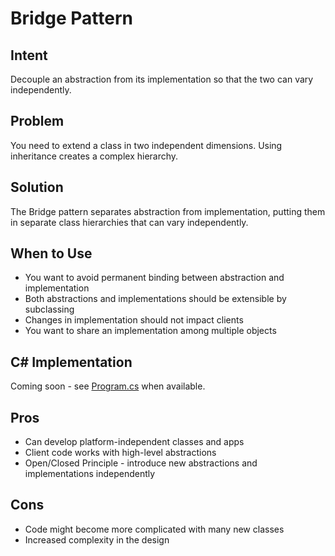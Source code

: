 # Bridge Pattern

## Intent
Decouple an abstraction from its implementation so that the two can vary independently.

## Problem
You need to extend a class in two independent dimensions. Using inheritance creates a complex hierarchy.

## Solution
The Bridge pattern separates abstraction from implementation, putting them in separate class hierarchies that can vary independently.

## When to Use
- You want to avoid permanent binding between abstraction and implementation
- Both abstractions and implementations should be extensible by subclassing
- Changes in implementation should not impact clients
- You want to share an implementation among multiple objects

## C# Implementation
Coming soon - see [Program.cs](./Program.cs) when available.

## Pros
- Can develop platform-independent classes and apps
- Client code works with high-level abstractions
- Open/Closed Principle - introduce new abstractions and implementations independently

## Cons
- Code might become more complicated with many new classes
- Increased complexity in the design
